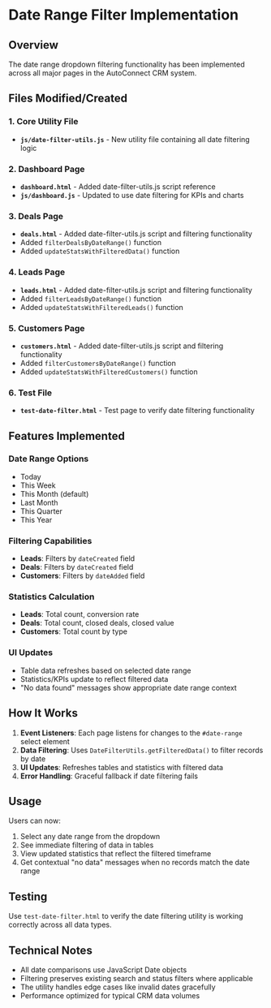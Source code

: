 # Date Range Filter Implementation

## Overview
The date range dropdown filtering functionality has been implemented across all major pages in the AutoConnect CRM system.

## Files Modified/Created

### 1. Core Utility File
- **`js/date-filter-utils.js`** - New utility file containing all date filtering logic

### 2. Dashboard Page
- **`dashboard.html`** - Added date-filter-utils.js script reference
- **`js/dashboard.js`** - Updated to use date filtering for KPIs and charts

### 3. Deals Page  
- **`deals.html`** - Added date-filter-utils.js script and filtering functionality
- Added `filterDealsByDateRange()` function
- Added `updateStatsWithFilteredData()` function

### 4. Leads Page
- **`leads.html`** - Added date-filter-utils.js script and filtering functionality  
- Added `filterLeadsByDateRange()` function
- Added `updateStatsWithFilteredLeads()` function

### 5. Customers Page
- **`customers.html`** - Added date-filter-utils.js script and filtering functionality
- Added `filterCustomersByDateRange()` function
- Added `updateStatsWithFilteredCustomers()` function

### 6. Test File
- **`test-date-filter.html`** - Test page to verify date filtering functionality

## Features Implemented

### Date Range Options
- Today
- This Week  
- This Month (default)
- Last Month
- This Quarter
- This Year

### Filtering Capabilities
- **Leads**: Filters by `dateCreated` field
- **Deals**: Filters by `dateCreated` field  
- **Customers**: Filters by `dateAdded` field

### Statistics Calculation
- **Leads**: Total count, conversion rate
- **Deals**: Total count, closed deals, closed value
- **Customers**: Total count by type

### UI Updates
- Table data refreshes based on selected date range
- Statistics/KPIs update to reflect filtered data
- "No data found" messages show appropriate date range context

## How It Works

1. **Event Listeners**: Each page listens for changes to the `#date-range` select element
2. **Data Filtering**: Uses `DateFilterUtils.getFilteredData()` to filter records by date
3. **UI Updates**: Refreshes tables and statistics with filtered data
4. **Error Handling**: Graceful fallback if date filtering fails

## Usage

Users can now:
1. Select any date range from the dropdown
2. See immediate filtering of data in tables
3. View updated statistics that reflect the filtered timeframe
4. Get contextual "no data" messages when no records match the date range

## Testing

Use `test-date-filter.html` to verify the date filtering utility is working correctly across all data types.

## Technical Notes

- All date comparisons use JavaScript Date objects
- Filtering preserves existing search and status filters where applicable
- The utility handles edge cases like invalid dates gracefully
- Performance optimized for typical CRM data volumes